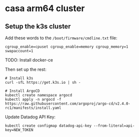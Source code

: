 # casa arm64 cluster

## Setup the k3s cluster
Add these words to the `/boot/firmware/cmdline.txt` file:
```
cgroup_enable=cpuset cgroup_enable=memory cgroup_memory=1 swapaccount=1
```

TODO: Install docker-ce

Then set up the rest:
```shell
# Install k3s
curl -sfL https://get.k3s.io | sh -

# Install ArgoCD
kubectl create namespace argocd
kubectl apply -n argocd -f https://raw.githubusercontent.com/argoproj/argo-cd/v2.4.0-rc1/manifests/install.yaml
```


Update Datadog API Key:
```shell
kubectl create configmap datadog-api-key --from-literal=api-key=NEW_TOKEN
```
